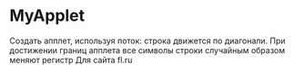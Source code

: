 # MyApplet
Создать апплет, используя поток: строка движется по диагонали. При достижении границ апплета все символы строки случайным образом меняют регистр
Для сайта fl.ru
